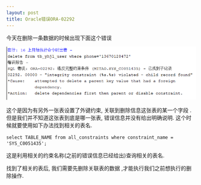 ```yaml
---
layout: post
title: Oracle错误ORA-02292
---
```


今天在删除一条数据的时候出现下面这个错误

![error01](https://raw.githubusercontent.com/daniel163/daniel163.github.io/master/images/wenzhang/01/error01.png)

这个是因为有另外一张表设置了外键约束, 关联到删除信息这张表的某一个字段 . 
但是我们并不知道这张表到底是哪一张表, 错误信息并没有给出明确说明. 这个时候就要使用如下办法找到相关的表名.

	select TABLE_NAME from all_constraints where constraint_name = 'SYS_C0051435';

这是利用相关的约束名称(之前的错误信息已经给出)查询相关的表名.

找到了相关的表后, 我们需要先删除关联表的数据 ,才能执行我们之前想执行的删除操作.
